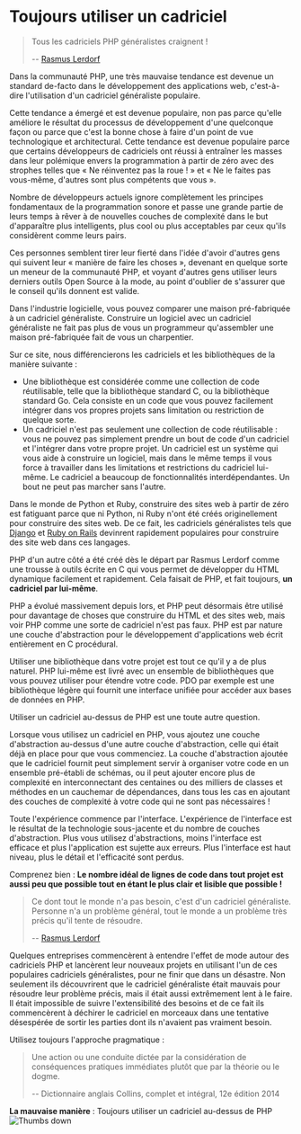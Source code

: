 # Toujours utiliser un cadriciel #

> Tous les cadriciels PHP généralistes craignent !
>
> -- [Rasmus Lerdorf](https://www.youtube.com/watch?v=DuB6UjEsY_Y)

Dans la communauté PHP, une très mauvaise tendance est devenue un standard de-facto dans le développement des applications web, c'est-à-dire l'utilisation d'un cadriciel généraliste populaire.

Cette tendance a émergé et est devenue populaire, non pas parce qu'elle améliore le résultat du processus de développement d'une quelconque façon ou parce que c'est la bonne chose à faire d'un point de vue technologique et architectural. Cette tendance est devenue populaire parce que certains développeurs de cadriciels ont réussi à entraîner les masses dans leur polémique envers la programmation à partir de zéro avec des strophes telles que « Ne réinventez pas la roue ! » et « Ne le faites pas vous-même, d'autres sont plus compétents que vous ».

Nombre de développeurs actuels ignore complètement les principes fondamentaux de la programmation sonore et passe une grande partie de leurs temps à rêver à de nouvelles couches de complexité dans le but d'apparaître plus intelligents, plus cool ou plus acceptables par ceux qu'ils considèrent comme leurs pairs.

Ces personnes semblent tirer leur fierté dans l'idée d'avoir d'autres gens qui suivent leur « manière de faire les choses », devenant en quelque sorte un meneur de la communauté PHP, et voyant d'autres gens utiliser leurs derniers outils Open Source à la mode, au point d'oublier de s'assurer que le conseil qu'ils donnent est valide.

Dans l'industrie logicielle, vous pouvez comparer une maison pré-fabriquée à un cadriciel généraliste. Construire un logiciel avec un cadriciel généraliste ne fait pas plus de vous un programmeur qu'assembler une maison pré-fabriquée fait de vous un charpentier.

Sur ce site, nous différencierons les cadriciels et les bibliothèques de la manière suivante :

* Une bibliothèque est considérée comme une collection de code réutilisable, telle que la bibliothèque standard C, ou la bibliothèque standard Go. Cela consiste en un code que vous pouvez facilement intégrer dans vos propres projets sans limitation ou restriction de quelque sorte.
* Un cadriciel n'est pas seulement une collection de code réutilisable : vous ne pouvez pas simplement prendre un bout de code d'un cadriciel et l'intégrer dans votre propre projet. Un cadriciel est un système qui vous aide à construire un logiciel, mais dans le même temps il vous force à travailler dans les limitations et restrictions du cadriciel lui-même. Le cadriciel a beaucoup de fonctionnalités interdépendantes. Un bout ne peut pas marcher sans l'autre.

Dans le monde de Python et Ruby, construire des sites web à partir de zéro est fatiguant parce que ni Python, ni Ruby n'ont été créés originellement pour construire des sites web. De ce fait, les cadriciels généralistes tels que [Django](https://fr.wikipedia.org/wiki/Django_(framework)) et [Ruby on Rails](https://fr.wikipedia.org/wiki/Ruby_on_Rails) devinrent rapidement populaires pour construire des site web dans ces langages.

PHP d'un autre côté a été créé dès le départ par Rasmus Lerdorf comme une trousse à outils écrite en C qui vous permet de développer du HTML dynamique facilement et rapidement. Cela faisait de PHP, et fait toujours, **un cadriciel par lui-même**.

PHP a évolué massivement depuis lors, et PHP peut désormais être utilisé pour davantage de choses que construire du HTML et des sites web, mais voir PHP comme une sorte de cadriciel n'est pas faux. PHP est par nature une couche d'abstraction pour le développement d'applications web écrit entièrement en C procédural.

Utiliser une bibliothèque dans votre projet est tout ce qu'il y a de plus naturel. PHP lui-même est livré avec un ensemble de bibliothèques que vous pouvez utiliser pour étendre votre code. PDO par exemple est une bibliothèque légère qui fournit une interface unifiée pour accéder aux bases de données en PHP.

Utiliser un cadriciel au-dessus de PHP est une toute autre question.

Lorsque vous utilisez un cadriciel en PHP, vous ajoutez une couche d'abstraction au-dessus d'une autre couche d'abstraction, celle qui était déjà en place pour que vous commenciez. La couche d'abstraction ajoutée que le cadriciel fournit peut simplement servir à organiser votre code en un ensemble pré-établi de schémas, ou il peut ajouter encore plus de complexité en interconnectant des centaines ou des milliers de classes et méthodes en un cauchemar de dépendances, dans tous les cas en ajoutant des couches de complexité à votre code qui ne sont pas nécessaires !

Toute l'expérience commence par l'interface. L'expérience de l'interface est le résultat de la technologie sous-jacente et du nombre de couches d'abstraction. Plus vous utilisez d'abstractions, moins l'interface est efficace et plus l'application est sujette aux erreurs. Plus l'interface est haut niveau, plus le détail et l'efficacité sont perdus.

Comprenez bien : **Le nombre idéal de lignes de code dans tout projet est aussi peu que possible tout en étant le plus clair et lisible que possible !**

> Ce dont tout le monde n'a pas besoin, c'est d'un cadriciel généraliste. Personne n'a un problème général, tout le monde a un problème très précis qu'il tente de résoudre.
>
> -- [Rasmus Lerdorf](https://www.youtube.com/watch?v=anr7DQnMMs0)

Quelques entreprises commencèrent à entendre l'effet de mode autour des cadriciels PHP et lancèrent leur nouveaux projets en utilisant l'un de ces populaires cadriciels généralistes, pour ne finir que dans un désastre. Non seulement ils découvrirent que le cadriciel généraliste était mauvais pour résoudre leur problème précis, mais il était aussi extrêmement lent à le faire. Il était impossible de suivre l'extensibilité des besoins et de ce fait ils commencèrent à déchirer le cadriciel en morceaux dans une tentative désespérée de sortir les parties dont ils n'avaient pas vraiment besoin.

Utilisez toujours l'approche pragmatique :

> Une action ou une conduite dictée par la considération de conséquences pratiques immédiates plutôt que par la théorie ou le dogme.
>
> -- Dictionnaire anglais Collins, complet et intégral, 12e édition 2014

**La mauvaise manière** : Toujours utiliser un cadriciel au-dessus de PHP ![Thumbs down](/img/thumbs-down.png)
